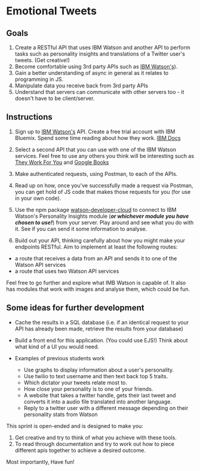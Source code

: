# Emotional Tweets

## Goals

1. Create a RESTful API that uses IBM Watson and another API to perform tasks such as personality insights and translations of a Twitter user's tweets. (Get creative!)
2. Become comfortable using 3rd party APIs such as [IBM Watson's](https://developer.ibm.com/watson/)).
3. Gain a better understanding of async in general as it relates to programming in JS.
4. Manipulate data you receive back from 3rd party APIs
5. Understand that servers can communicate with other servers too - it doesn't have to be client/server.

## Instructions

1. Sign up to [IBM Watson's](https://console.bluemix.net/) API. Create a free trial account with IBM Bluemix. Spend some time reading about how they work. [IBM Docs](https://console.bluemix.net/catalog/?search=label:lite&category=ai)


2. Select a second API that you can use with one of the IBM Watson services. Feel free to use any others you think will be interesting such as [They Work For You](https://www.theyworkforyou.com/api/) and [Google Books](https://developers.google.com/books/docs/overview)

2. Make authenticated requests, using Postman, to each of the APIs.

3. Read up on how, once you've successfully made a request via Postman,
you can get hold of JS code that makes those requests for you (for use in
your own code).

4. Use the npm package [watson-developer-cloud](https://www.npmjs.com/package/watson-developer-cloud) to connect to IBM Watson's Personality Insights module (*__or whichever module you have chosen to use!__*) from your server. Play around and see what you do with it. See if you can send it some information to analyse.

5. Build out your API, thinking carefully about how you might make your endpoints RESTful. Aim to implement at least the following routes:

  - a route that receives a data from an API and sends it to one of the Watson API services
  - a route that uses two Watson API services

Feel free to go further and explore what IMB Watson is capable of. It also has modules that work with images and analyse them, which could be fun.

## Some ideas for further development

* Cache the results in a SQL database (i.e. if an
identical request to your API has already been made, retrieve the results
from your database)

* Build a front end for this application. (You could use EJS!) Think about what kind of a UI you would need.

* Examples of previous students work
  * Use graphs to display information about a user's personality.
  * Use twilio to text username and then text back top 5 traits.
  * Which dictator your tweets relate most to.
  * How close your personality is to one of your friends.
  * A website that takes a twitter handle, gets their last tweet and converts it into a audio file translated into another language.
  * Reply to a twitter user with a different message depending on their personality stats from Watson

This sprint is open-ended and is designed to make you:
1. Get creative and try to think of what you achieve with these tools.
2. To read through documentation and try to work out how to piece different apis together to achieve a desired outcome.

Most importantly, Have fun!
